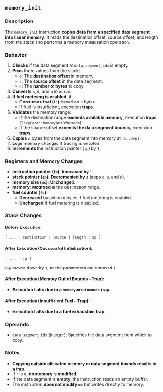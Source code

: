## `memory_init`

### **Description**

The `memory_init` instruction **copies data from a specified data segment into linear memory**. It reads the destination
offset, source offset, and length from the stack and performs a memory initialization operation.

### **Behavior**

1. **Checks** if the data segment at `data_segment_idx` is empty.
2. **Pops** three values from the stack:
    - `d`: The **destination offset** in memory.
    - `s`: The **source offset** in the data segment.
    - `n`: The **number of bytes** to copy.
3. **Converts** `s`, `d`, and `n` to `usize`.
4. **If fuel metering is enabled**, it:
    - **Consumes fuel (`fc`)** based on `n` bytes.
    - If fuel is insufficient, execution **traps**.
5. **Validates** the memory range:
    - If the destination range **exceeds available memory**, execution **traps** (`TrapCode::MemoryOutOfBounds`).
    - If the source offset **exceeds the data segment bounds**, execution **traps**.
6. **Copies** `n` bytes from the data segment into memory at `[d..d+n]`.
7. **Logs** memory changes if tracing is enabled.
8. **Increments** the instruction pointer (`ip`) by `1`.

### **Registers and Memory Changes**

- **instruction pointer (`ip`)**: **Increased by `1`**.
- **stack pointer (`sp`)**: **Decremented by `3`** (pops `d`, `s`, and `n`).
- **memory size (`ms`)**: **Unchanged**.
- **memory**: **Modified** in the destination range.
- **fuel counter (`fc`)**:
    - **Decreased** based on `n` bytes if fuel metering is enabled.
    - **Unchanged** if fuel metering is disabled.

### **Stack Changes**

#### **Before Execution:**

```
[ ... | destination | source | length | sp ]
```

#### **After Execution (Successful Initialization):**

```
[ ... | sp ]
```

(`sp` moves down by `3`, as the parameters are removed.)

#### **After Execution (Memory Out of Bounds - Trap):**

- **Execution halts due to a `MemoryOutOfBounds` trap.**

#### **After Execution (Insufficient Fuel - Trap):**

- **Execution halts due to a fuel exhaustion trap.**

### **Operands**

- `data_segment_idx` (integer): Specifies the data segment from which to copy.

### **Notes**

- **Copying outside allocated memory or data segment bounds results in a trap**.
- If `n` is `0`, **no memory is modified**.
- If the data segment is **empty**, the instruction reads an empty buffer.
- The instruction **does not modify `ms`** but writes directly to memory.